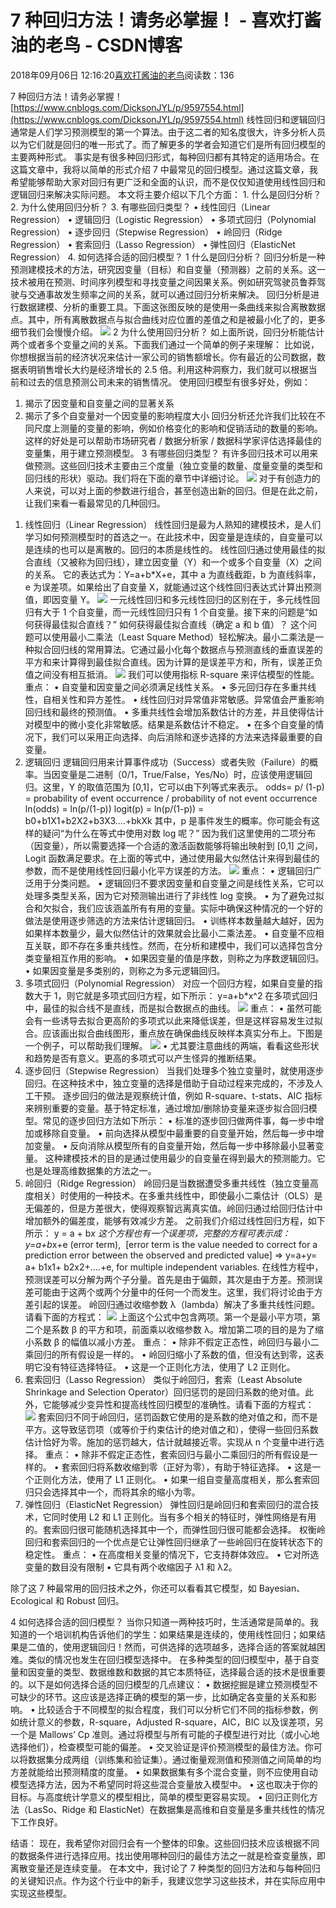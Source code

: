 
# 7 种回归方法！请务必掌握！ - 喜欢打酱油的老鸟 - CSDN博客


2018年09月06日 12:16:20[喜欢打酱油的老鸟](https://me.csdn.net/weixin_42137700)阅读数：136


7 种回归方法！请务必掌握！
[https://www.cnblogs.com/DicksonJYL/p/9597554.html](https://www.cnblogs.com/DicksonJYL/p/9597554.html)
线性回归和逻辑回归通常是人们学习预测模型的第一个算法。由于这二者的知名度很大，许多分析人员以为它们就是回归的唯一形式了。而了解更多的学者会知道它们是所有回归模型的主要两种形式。
事实是有很多种回归形式，每种回归都有其特定的适用场合。在这篇文章中，我将以简单的形式介绍 7 中最常见的回归模型。通过这篇文章，我希望能够帮助大家对回归有更广泛和全面的认识，而不是仅仅知道使用线性回归和逻辑回归来解决实际问题。
本文将主要介绍以下几个方面：
1. 什么是回归分析？
2. 为什么使用回归分析？
3. 有哪些回归类型？
• 线性回归（Linear Regression）
• 逻辑回归（Logistic Regression）
• 多项式回归（Polynomial Regression）
• 逐步回归（Stepwise Regression）
• 岭回归（Ridge Regression）
• 套索回归（Lasso Regression）
• 弹性回归（ElasticNet Regression）
4. 如何选择合适的回归模型？
1
什么是回归分析？
回归分析是一种预测建模技术的方法，研究因变量（目标）和自变量（预测器）之前的关系。这一技术被用在预测、时间序列模型和寻找变量之间因果关系。例如研究驾驶员鲁莽驾驶与交通事故发生频率之间的关系，就可以通过回归分析来解决。
回归分析是进行数据建模、分析的重要工具。下面这张图反映的是使用一条曲线来拟合离散数据点。其中，所有离散数据点与拟合曲线对应位置的差值之和是被最小化了的，更多细节我们会慢慢介绍。
![](https://img-blog.csdn.net/20180906121121389?watermark/2/text/aHR0cHM6Ly9ibG9nLmNzZG4ubmV0L3dlaXhpbl80MjEzNzcwMA==/font/5a6L5L2T/fontsize/400/fill/I0JBQkFCMA==/dissolve/70)
2
为什么使用回归分析？
如上面所说，回归分析能估计两个或者多个变量之间的关系。下面我们通过一个简单的例子来理解：
比如说，你想根据当前的经济状况来估计一家公司的销售额增长。你有最近的公司数据，数据表明销售增长大约是经济增长的 2.5 倍。利用这种洞察力，我们就可以根据当前和过去的信息预测公司未来的销售情况。
使用回归模型有很多好处，例如：
1. 揭示了因变量和自变量之间的显著关系
2. 揭示了多个自变量对一个因变量的影响程度大小
回归分析还允许我们比较在不同尺度上测量的变量的影响，例如价格变化的影响和促销活动的数量的影响。这样的好处是可以帮助市场研究者 / 数据分析家 / 数据科学家评估选择最佳的变量集，用于建立预测模型。
3
有哪些回归类型？
有许多回归技术可以用来做预测。这些回归技术主要由三个度量（独立变量的数量、度量变量的类型和回归线的形状）驱动。我们将在下面的章节中详细讨论。
![](https://img-blog.csdn.net/20180906121204174?watermark/2/text/aHR0cHM6Ly9ibG9nLmNzZG4ubmV0L3dlaXhpbl80MjEzNzcwMA==/font/5a6L5L2T/fontsize/400/fill/I0JBQkFCMA==/dissolve/70)
对于有创造力的人来说，可以对上面的参数进行组合，甚至创造出新的回归。但是在此之前，让我们来看一看最常见的几种回归。
1) 线性回归（Linear Regression）
线性回归是最为人熟知的建模技术，是人们学习如何预测模型时的首选之一。在此技术中，因变量是连续的，自变量可以是连续的也可以是离散的。回归的本质是线性的。
线性回归通过使用最佳的拟合直线（又被称为回归线），建立因变量（Y）和一个或多个自变量（X）之间的关系。
它的表达式为：Y=a+b*X+e，其中 a 为直线截距，b 为直线斜率，e 为误差项。如果给出了自变量 X，就能通过这个线性回归表达式计算出预测值，即因变量 Y。
![](https://img-blog.csdn.net/20180906121227318?watermark/2/text/aHR0cHM6Ly9ibG9nLmNzZG4ubmV0L3dlaXhpbl80MjEzNzcwMA==/font/5a6L5L2T/fontsize/400/fill/I0JBQkFCMA==/dissolve/70)
一元线性回归和多元线性回归的区别在于，多元线性回归有大于 1 个自变量，而一元线性回归只有 1 个自变量。接下来的问题是“如何获得最佳拟合直线？”
如何获得最佳拟合直线（确定 a 和 b 值）？
这个问题可以使用最小二乘法（Least Square Method）轻松解决。最小二乘法是一种拟合回归线的常用算法。它通过最小化每个数据点与预测直线的垂直误差的平方和来计算得到最佳拟合直线。因为计算的是误差平方和，所有，误差正负值之间没有相互抵消。
![](https://img-blog.csdn.net/20180906121245466?watermark/2/text/aHR0cHM6Ly9ibG9nLmNzZG4ubmV0L3dlaXhpbl80MjEzNzcwMA==/font/5a6L5L2T/fontsize/400/fill/I0JBQkFCMA==/dissolve/70)
我们可以使用指标 R-square 来评估模型的性能。
重点：
• 自变量和因变量之间必须满足线性关系。
• 多元回归存在多重共线性，自相关性和异方差性。
• 线性回归对异常值非常敏感。异常值会严重影响回归线和最终的预测值。
• 多重共线性会增加系数估计的方差，并且使得估计对模型中的微小变化非常敏感。结果是系数估计不稳定。
• 在多个自变量的情况下，我们可以采用正向选择、向后消除和逐步选择的方法来选择最重要的自变量。
2) 逻辑回归
逻辑回归用来计算事件成功（Success）或者失败（Failure）的概率。当因变量是二进制（0/1，True/False，Yes/No）时，应该使用逻辑回归。这里，Y 的取值范围为 [0,1]，它可以由下列等式来表示。
odds= p/ (1-p) = probability of event occurrence / probability of not event occurrence
ln(odds) = ln(p/(1-p))
logit(p) = ln(p/(1-p)) = b0+b1X1+b2X2+b3X3....+bkXk
其中，p 是事件发生的概率。你可能会有这样的疑问“为什么在等式中使用对数 log 呢？”
因为我们这里使用的二项分布（因变量），所以需要选择一个合适的激活函数能够将输出映射到 [0,1] 之间，Logit 函数满足要求。在上面的等式中，通过使用最大似然估计来得到最佳的参数，而不是使用线性回归最小化平方误差的方法。
![](https://img-blog.csdn.net/20180906121301772?watermark/2/text/aHR0cHM6Ly9ibG9nLmNzZG4ubmV0L3dlaXhpbl80MjEzNzcwMA==/font/5a6L5L2T/fontsize/400/fill/I0JBQkFCMA==/dissolve/70)
重点：
• 逻辑回归广泛用于分类问题。
• 逻辑回归不要求因变量和自变量之间是线性关系，它可以处理多类型关系，因为它对预测输出进行了非线性 log 变换。
• 为了避免过拟合和欠拟合，我们应该涵盖所有有用的变量。实际中确保这种情况的一个好的做法是使用逐步筛选的方法来估计逻辑回归。
• 训练样本数量越大越好，因为如果样本数量少，最大似然估计的效果就会比最小二乘法差。
• 自变量不应相互关联，即不存在多重共线性。然而，在分析和建模中，我们可以选择包含分类变量相互作用的影响。
• 如果因变量的值是序数，则称之为序数逻辑回归。
• 如果因变量是多类别的，则称之为多元逻辑回归。
3) 多项式回归（Polynomial Regression）
对应一个回归方程，如果自变量的指数大于 1，则它就是多项式回归方程，如下所示：
y=a+b*x^2
在多项式回归中，最佳的拟合线不是直线，而是拟合数据点的曲线。
![](https://img-blog.csdn.net/20180906121402919?watermark/2/text/aHR0cHM6Ly9ibG9nLmNzZG4ubmV0L3dlaXhpbl80MjEzNzcwMA==/font/5a6L5L2T/fontsize/400/fill/I0JBQkFCMA==/dissolve/70)
重点：
• 虽然可能会有一些诱导去拟合更高阶的多项式以此来降低误差，但是这样容易发生过拟合。应该画出拟合曲线图形，重点放在确保曲线反映样本真实分布上。下图是一个例子，可以帮助我们理解。
![](https://img-blog.csdn.net/20180906121420538?watermark/2/text/aHR0cHM6Ly9ibG9nLmNzZG4ubmV0L3dlaXhpbl80MjEzNzcwMA==/font/5a6L5L2T/fontsize/400/fill/I0JBQkFCMA==/dissolve/70)
• 尤其要注意曲线的两端，看看这些形状和趋势是否有意义。更高的多项式可以产生怪异的推断结果。
4) 逐步回归（Stepwise Regression）
当我们处理多个独立变量时，就使用逐步回归。在这种技术中，独立变量的选择是借助于自动过程来完成的，不涉及人工干预。
逐步回归的做法是观察统计值，例如 R-square、t-stats、AIC 指标来辨别重要的变量。基于特定标准，通过增加/删除协变量来逐步拟合回归模型。常见的逐步回归方法如下所示：
• 标准的逐步回归做两件事，每一步中增加或移除自变量。
• 前向选择从模型中最重要的自变量开始，然后每一步中增加变量。
• 反向消除从模型所有的自变量开始，然后每一步中移除最小显著变量。
这种建模技术的目的是通过使用最少的自变量在得到最大的预测能力。它也是处理高维数据集的方法之一。
5) 岭回归（Ridge Regression）
岭回归是当数据遭受多重共线性（独立变量高度相关）时使用的一种技术。在多重共线性中，即使最小二乘估计（OLS）是无偏差的，但是方差很大，使得观察智远离真实值。岭回归通过给回归估计中增加额外的偏差度，能够有效减少方差。
之前我们介绍过线性回归方程，如下所示：
y = a + b*x
这个方程也有一个误差项，完整的方程可表示成：
y=a+b*x+e (error term),  [error term is the value needed to correct for a prediction error between the observed and predicted value]
=> y=a+y= a+ b1x1+ b2x2+....+e, for multiple independent variables.
在线性方程中，预测误差可以分解为两个子分量。首先是由于偏颇，其次是由于方差。预测误差可能由于这两个或两个分量中的任何一个而发生。这里，我们将讨论由于方差引起的误差。
岭回归通过收缩参数 λ（lambda）解决了多重共线性问题。请看下面的方程式：
![](https://img-blog.csdn.net/20180906121450224?watermark/2/text/aHR0cHM6Ly9ibG9nLmNzZG4ubmV0L3dlaXhpbl80MjEzNzcwMA==/font/5a6L5L2T/fontsize/400/fill/I0JBQkFCMA==/dissolve/70)
上面这个公式中包含两项。第一个是最小平方项，第二个是系数 β 的平方和项，前面乘以收缩参数 λ。增加第二项的目的是为了缩小系数 β 的幅值以减小方差。
重点：
• 除非不假定正态性，岭回归与最小二乘回归的所有假设是一样的。
• 岭回归缩小了系数的值，但没有达到零，这表明它没有特征选择特征。
• 这是一个正则化方法，使用了 L2 正则化。
6) 套索回归（Lasso Regression）
类似于岭回归，套索（Least Absolute Shrinkage and Selection Operator）回归惩罚的是回归系数的绝对值。此外，它能够减少变异性和提高线性回归模型的准确性。请看下面的方程式：
![](https://img-blog.csdn.net/2018090612150419?watermark/2/text/aHR0cHM6Ly9ibG9nLmNzZG4ubmV0L3dlaXhpbl80MjEzNzcwMA==/font/5a6L5L2T/fontsize/400/fill/I0JBQkFCMA==/dissolve/70)
套索回归不同于岭回归，惩罚函数它使用的是系数的绝对值之和，而不是平方。这导致惩罚项（或等价于约束估计的绝对值之和），使得一些回归系数估计恰好为零。施加的惩罚越大，估计就越接近零。实现从 n 个变量中进行选择。
重点：
• 除非不假定正态性，套索回归与最小二乘回归的所有假设是一样的。
• 套索回归将系数收缩到零（正好为零），有助于特征选择。
• 这是一个正则化方法，使用了 L1 正则化。
• 如果一组自变量高度相关，那么套索回归只会选择其中一个，而将其余的缩小为零。
7) 弹性回归（ElasticNet Regression）
弹性回归是岭回归和套索回归的混合技术，它同时使用 L2 和 L1 正则化。当有多个相关的特征时，弹性网络是有用的。套索回归很可能随机选择其中一个，而弹性回归很可能都会选择。
权衡岭回归和套索回归的一个优点是它让弹性回归继承了一些岭回归在旋转状态下的稳定性。
重点：
• 在高度相关变量的情况下，它支持群体效应。
• 它对所选变量的数目没有限制
• 它具有两个收缩因子 λ1 和 λ2。

除了这 7 种最常用的回归技术之外，你还可以看看其它模型，如 Bayesian、Ecological 和 Robust 回归。

4
如何选择合适的回归模型？
当你只知道一两种技巧时，生活通常是简单的。我知道的一个培训机构告诉他们的学生：如果结果是连续的，使用线性回归；如果结果是二值的，使用逻辑回归！然而，可供选择的选项越多，选择合适的答案就越困难。类似的情况也发生在回归模型选择中。
在多种类型的回归模型中，基于自变量和因变量的类型、数据维数和数据的其它本质特征，选择最合适的技术是很重要的。以下是如何选择合适的回归模型的几点建议：
• 数据挖掘是建立预测模型不可缺少的环节。这应该是选择正确的模型的第一步，比如确定各变量的关系和影响。
• 比较适合于不同模型的拟合程度，我们可以分析它们不同的指标参数，例如统计意义的参数，R-square，Adjusted R-square，AIC，BIC 以及误差项，另一个是 Mallows’ Cp 准则。通过将模型与所有可能的子模型进行对比（或小心地选择他们），检查模型可能的偏差。
• 交叉验证是评价预测模型的最佳方法。你可以将数据集分成两组（训练集和验证集）。通过衡量观测值和预测值之间简单的均方差就能给出预测精度的度量。
• 如果数据集有多个混合变量，则不应使用自动模型选择方法，因为不希望同时将这些混合变量放入模型中。
• 这也取决于你的目标。与高度统计学意义的模型相比，简单的模型更容易实现。
• 回归正则化方法（LasSo、Ridge 和 ElasticNet）在数据集是高维和自变量是多重共线性的情况下工作良好。

结语：
现在，我希望你对回归会有一个整体的印象。这些回归技术应该根据不同的数据条件进行选择应用。找出使用哪种回归的最佳方法之一就是检查变量族，即离散变量还是连续变量。
在本文中，我讨论了 7 种类型的回归方法和与每种回归的关键知识点。作为这个行业中的新手，我建议您学习这些技术，并在实际应用中实现这些模型。



